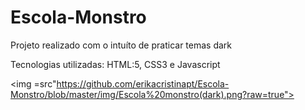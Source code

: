 # Escola-Monstro

<p> Projeto realizado com o intuíto de praticar temas dark </p>

Tecnologias utilizadas:
HTML:5, CSS3 e Javascript 



<img =src"https://github.com/erikacristinapt/Escola-Monstro/blob/master/img/Escola%20monstro(dark).png?raw=true">
